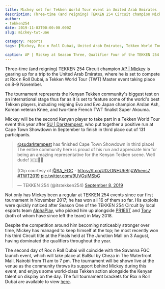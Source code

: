 ```yaml
---
title: Mickey set for Tekken World Tour event in United Arab Emirates
description: Three-time (and reigning) TEKKEN 254 Circuit champion Mickey is gearing up for a trip to the United Arab Emirates, where he is set to compete at Rox n Roll Dubai, a Tekken World Tour (TWT) Master event taking place on 8–9 November.
author:
- tekken254
date: 2019-11-03T00:00:00.000Z
slug: mickey-twt-uae

category: reports
tags: [Mickey, Rox n Roll Dubai, United Arab Emirates, Tekken World Tour]

caption: AP | Mickey at Season Three, Qualifier Four of the TEKKEN 254 Circuit on 4 May 2019
---
```

<p>Three-time (and reigning) TEKKEN 254 Circuit champion <a href="/circuit/tekken/profile.html?id=2907096" target="_blank">AP | Mickey</a> is gearing up for a trip to the United Arab Emirates, where he is set to compete at Rox n Roll Dubai, a Tekken World Tour (TWT) Master event taking place on 8–9 November.</p>
<p>The tournament represents the Kenyan Tekken community's biggest test on an international stage thus far as it is set to feature some of the world's best Tekken players, including reigning Evo and Evo Japan champion Arslan Ash, Korean veteran Knee, and two-time French TWT finalist Super Akouma.</p>
<p>Mickey will be the second Kenyan player to take part in a Tekken World Tour event this year after <a href="/circuit/tekken/profile.html?id=0749083" target="_blank">SU | Darktempest</a>, who put together a positive run at Cape Town Showdown in September to finish in third place out of 131 participants.</p>

<div class="d-flex justify-content-center">
    <blockquote class="twitter-tweet"><p lang="en" dir="ltr"><a href="https://twitter.com/sudarktempest?ref_src=twsrc%5Etfw">@sudarktempest</a> has finished Cape Town Showdown in third place! The entire community here is proud of his run and appreciate him for being an amazing representative for the Kenyan Tekken scene. Well dude! 🇰🇪👊🏿<br><br>(Clip courtesy of <a href="https://twitter.com/SA_FGC?ref_src=twsrc%5Etfw">@SA_FGC</a> - <a href="https://t.co/UDzDNHUhBj">https://t.co/UDzDNHUhBj</a>)<a href="https://twitter.com/hashtag/Whens7?src=hash&amp;ref_src=twsrc%5Etfw">#Whens7</a> <a href="https://twitter.com/hashtag/TWT2019?src=hash&amp;ref_src=twsrc%5Etfw">#TWT2019</a> <a href="https://t.co/9UVGslMSbG">pic.twitter.com/9UVGslMSbG</a></p>&mdash; TEKKEN 254 (@itstekken254) <a href="https://twitter.com/itstekken254/status/1170741901848403968?ref_src=twsrc%5Etfw">September 8, 2019</a></blockquote> <script async src="https://platform.twitter.com/widgets.js" charset="utf-8"></script>
</div>

<p>Not only has Mickey been a regular at TEKKEN 254 events since our first tournament in November 2017; he has won all 16 of them so far. His exploits were quickly noticed after Season One of the TEKKEN 254 Circuit by local esports team <a href="https://twitter.com/AlphaPlayke" target="_blank">AlphaPlay</a>, who picked him up alongside <a href="/circuit/tekken/profile.html?id=8665351" target="_blank">PR1EST</a> and <a href="/circuit/tekken/profile.html?id=2685183" target="_blank">Tony</a> (both of whom have since left the team) in May 2018.</p>
<p>Despite the competition around him becoming noticeably stronger over time, Mickey has managed to keep himself at the top; he most recently won his third Circuit title at the Finals held at The Junction Mall on 3 August, having dominated the qualifiers throughout the year.</p>
<p>The second day of Rox n Roll Dubai will coincide with the Savanna FGC launch event, which will take place at BulBul by Cheza in The Waterfront Mall, Nairobi from 11 am to 7 pm. The tournament will be shown live at the venue as the community throws its support behind Mickey during this event, and enjoys some world-class Tekken action alongside the Kenyan talent on display on the day. The full tournament brackets for Rox n Roll Dubai are available to view <a href="https://smash.gg/tournament/roxnroll-tekken-dubai/events/roxnroll-tekken-dubai/brackets" target="_blank">here</a>.</p>